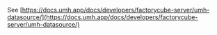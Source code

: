 See [https://docs.umh.app/docs/developers/factorycube-server/umh-datasource/](https://docs.umh.app/docs/developers/factorycube-server/umh-datasource/)